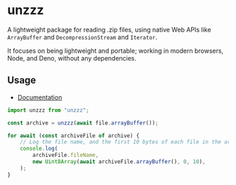 # unzzz

A lightweight package for reading .zip files, using native Web APIs like
`ArrayBuffer` and `DecompressionStream` and `Iterator`.

It focuses on being lightweight and portable; working in modern browsers, Node, and Deno,
without any dependencies.

## Usage

-   [Documentation](https://aslilac.github.io/unzzz/)

```javascript
import unzzz from "unzzz";

const archive = unzzz(await file.arrayBuffer());

for await (const archiveFile of archive) {
	// Log the file name, and the first 10 bytes of each file in the archive
	console.log(
		archiveFile.fileName,
		new Uint8Array(await archiveFile.arrayBuffer(), 0, 10),
	);
}
```
